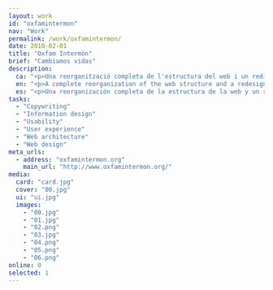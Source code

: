 ```yaml
---
layout: work
id: "oxfamintermon"
nav: "Work"
permalink: /work/oxfamintermon/
date: 2010-02-01
title: "Oxfam Intermón"
brief: "Cambiamos vidas"
description:
  ca: "<p>Una reorganització completa de l'estructura del web i un redisseny milloren l'accés a la informació, els avisos d'emergència i el sistema de donatius.</p>"
  en: "<p>A complete reorganization of the web structure and a redesign improve the access to information, the emergency warnings and the donations system.</p>"
  es: "<p>Una reorganización completa de la estructura de la web y un rediseño mejoran el acceso a la información, los avisos de emergencia y el sistema de donativos.</p>"
tasks:
  - "Copywriting"
  - "Information design"
  - "Usability"
  - "User experience"
  - "Web architecture"
  - "Web design"
meta_urls:
  - address: "oxfamintermon.org"
    main_url: "http://www.oxfamintermon.org/"
media:
  card: "card.jpg"
  cover: "00.jpg"
  ui: "ui.jpg"
  images:
    - "00.jpg"
    - "01.jpg"
    - "02.png"
    - "03.jpg"
    - "04.png"
    - "05.png"
    - "06.png"
online: 0
selected: 1
---
```


